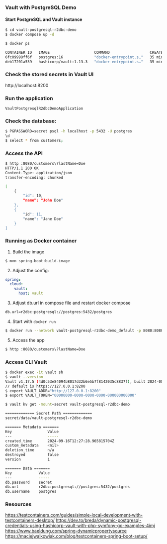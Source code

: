 ### Vault with PostgreSQL Demo

#### Start PostgreSQL and Vault instance

```bash
$ cd vault-postgresql-r2dbc-demo
$ docker compose up -d
```

```bash
$ docker ps

CONTAINER ID   IMAGE                    COMMAND                  CREATED          STATUS          PORTS                    NAMES
6fc09998ff6f   postgres:16              "docker-entrypoint.s…"   35 minutes ago   Up 35 minutes   0.0.0.0:5432->5432/tcp   vault-postgresql-r2dbc-demo-postgres-1
deb17201a539   hashicorp/vault:1.13.3   "docker-entrypoint.s…"   35 minutes ago   Up 35 minutes   0.0.0.0:8200->8200/tcp   vault
```

### Check the stored secrets in Vault UI

http://localhost:8200

### Run the application

`VaultPostgresqlR2dbcDemoApplication`

### Check the database:

```bash
$ PGPASSWORD=secret psql -h localhost -p 5432 -U postgres
\d
$ select * from customers;
```

### Access the API

```bash
$ http :8080/customers\?lastName=Doe
HTTP/1.1 200 OK
Content-Type: application/json
transfer-encoding: chunked

[
    {
        "id": 10,
        "name": "John Doe"
    },
    {
        "id": 11,
        "name": "Jane Doe"
    }
]
```

### Running as Docker container

1. Build the image

```bash
$ mvn spring-boot:build-image
```

2. Adjust the config:

```yaml
spring:
  cloud:
    vault:
      host: vault
```

3. Adjust db.url in compose file and restart docker compose

```bash
db.url=r2dbc:postgresql://postgres:5432/postgres
```

4. Start with `docker run`

```bash
$ docker run --network vault-postgresql-r2dbc-demo_default -p 8080:8080 docker.io/library/vault-postgresql-r2dbc-demo:0.0.1-SNAPSHOT
```

5. Access the app

```bash
$ http :8080/customers\?lastName=Doe
```

### Access CLI Vault

```bash
$ docker exec -it vault sh
$ vault --version
Vault v1.17.5 (4d0c53e84094b8017d32b6e5b7f8142035c8837f), built 2024-08-30T15:54:57Z
// default is https://127.0.0.1:8200
$ export VAULT_ADDR="http://127.0.0.1:8200"
$ export VAULT_TOKEN="00000000-0000-0000-0000-000000000000"

$ vault kv get -mount=secret vault-postgresql-r2dbc-demo

============= Secret Path =============
secret/data/vault-postgresql-r2dbc-demo

======= Metadata =======
Key                Value
---                -----
created_time       2024-09-16T12:27:28.965815704Z
custom_metadata    <nil>
deletion_time      n/a
destroyed          false
version            1

======= Data =======
Key            Value
---            -----
db.password    secret
db.url         r2dbc:postgresql://postgres:5432/postgres
db.username    postgres
```



### Resources

https://testcontainers.com/guides/simple-local-development-with-testcontainers-desktop/
https://dev.to/breda/dynamic-postgresql-credentials-using-hashicorp-vault-with-php-symfony-go-examples-4imj
https://www.baeldung.com/spring-dynamicpropertysource
https://maciejwalkowiak.com/blog/testcontainers-spring-boot-setup/

